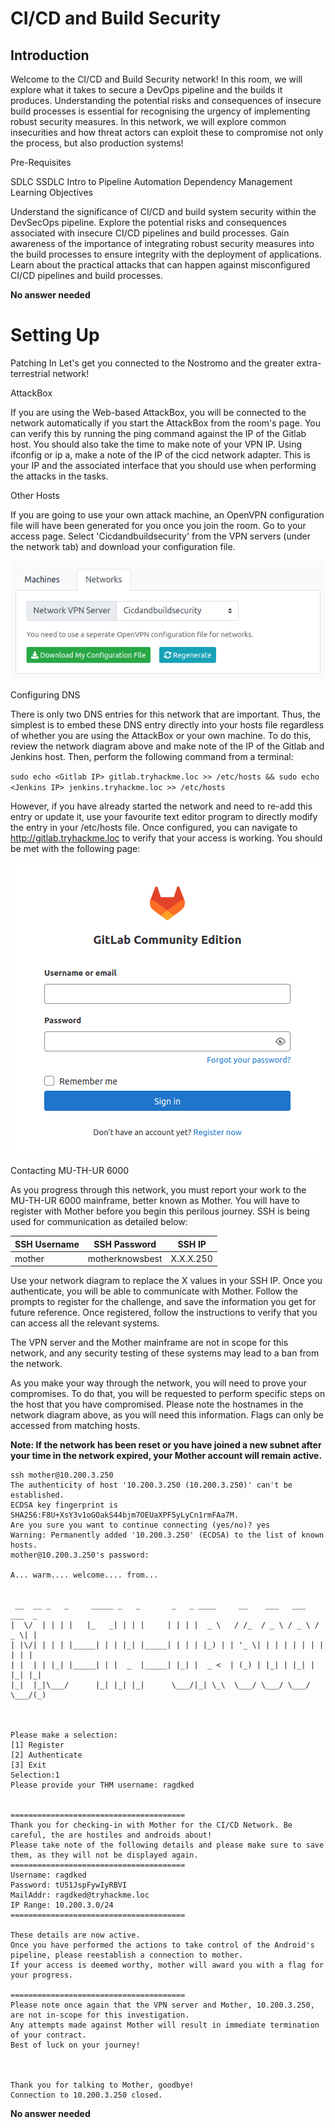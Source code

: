 # CI/CD and Build Security

## Introduction

Welcome to the CI/CD and Build Security network! In this room, we will explore what it takes to secure a DevOps pipeline and the builds it produces. Understanding the potential risks and consequences of insecure build processes is essential for recognising the urgency of implementing robust security measures. In this network, we will explore common insecurities and how threat actors can exploit these to compromise not only the process, but also production systems!

Pre-Requisites

SDLC
SSDLC
Intro to Pipeline Automation
Dependency Management
Learning Objectives

Understand the significance of CI/CD and build system security within the DevSecOps pipeline.
Explore the potential risks and consequences associated with insecure CI/CD pipelines and build processes.
Gain awareness of the importance of integrating robust security measures into the build processes to ensure integrity with the deployment of applications.
Learn about the practical attacks that can happen against misconfigured CI/CD pipelines and build processes.

**No answer needed**

# Setting Up

Patching In
Let's get you connected to the Nostromo and the greater extra-terrestrial network!

AttackBox

If you are using the Web-based AttackBox, you will be connected to the network automatically if you start the AttackBox from the room's page. You can verify this by running the ping command against the IP of the Gitlab host. You should also take the time to make note of your VPN IP. Using ifconfig or ip a, make a note of the IP of the cicd network adapter. This is your IP and the associated interface that you should use when performing the attacks in the tasks.

Other Hosts

If you are going to use your own attack machine, an OpenVPN configuration file will have been generated for you once you join the room. Go to your access page. Select 'Cicdandbuildsecurity' from the VPN servers (under the network tab) and download your configuration file.

![alt text](image.png)

Configuring DNS

There is only two DNS entries for this network that are important. Thus, the simplest is to embed these DNS entry directly into your hosts file regardless of whether you are using the AttackBox or your own machine. To do this, review the network diagram above and make note of the IP of the Gitlab and Jenkins host. Then, perform the following command from a terminal:

`sudo echo <Gitlab IP> gitlab.tryhackme.loc >> /etc/hosts && sudo echo <Jenkins IP> jenkins.tryhackme.loc >> /etc/hosts`

However, if you have already started the network and need to re-add this entry or update it, use your favourite text editor program to directly modify the entry in your /etc/hosts file. Once configured, you can navigate to http://gitlab.tryhackme.loc to verify that your access is working. You should be met with the following page:

![alt text](image-1.png)

Contacting MU-TH-UR 6000

As you progress through this network, you must report your work to the MU-TH-UR 6000 mainframe, better known as Mother. You will have to register with Mother before you begin this perilous journey. SSH is being used for communication as detailed below:

| SSH Username | SSH Password | SSH IP |
| ------------ | ------------ | ------ |
| mother | motherknowsbest | X.X.X.250 |


Use your network diagram to replace the X values in your SSH IP. Once you authenticate, you will be able to communicate with Mother. Follow the prompts to register for the challenge, and save the information you get for future reference. Once registered, follow the instructions to verify that you can access all the relevant systems.

The VPN server and the Mother mainframe are not in scope for this network, and any security testing of these systems may lead to a ban from the network.

As you make your way through the network, you will need to prove your compromises. To do that, you will be requested to perform specific steps on the host that you have compromised. Please note the hostnames in the network diagram above, as you will need this information. Flags can only be accessed from matching hosts.

**Note: If the network has been reset or you have joined a new subnet after your time in the network expired, your Mother account will remain active.**

```
ssh mother@10.200.3.250
The authenticity of host '10.200.3.250 (10.200.3.250)' can't be established.
ECDSA key fingerprint is SHA256:F8U+XsY3v1oGOakS44bjm7OEUaXPF5yLyCn1rmFAa7M.
Are you sure you want to continue connecting (yes/no)? yes
Warning: Permanently added '10.200.3.250' (ECDSA) to the list of known hosts.
mother@10.200.3.250's password: 

A... warm.... welcome.... from...


 __  __ _   _     _____ _   _       _   _ ____     __    ___   ___   ___  _ 
|  \/  | | | |   |_   _| | | |     | | | |  _ \   / /_  / _ \ / _ \ / _ \| |
| |\/| | | | |_____| | | |_| |_____| | | | |_) | | '_ \| | | | | | | | | | |
| |  | | |_| |_____| | |  _  |_____| |_| |  _ <  | (_) | |_| | |_| | |_| |_|
|_|  |_|\___/      |_| |_| |_|      \___/|_| \_\  \___/ \___/ \___/ \___/(_)
                                                                            


Please make a selection:
[1] Register
[2] Authenticate
[3] Exit
Selection:1
Please provide your THM username: ragdked


=======================================
Thank you for checking-in with Mother for the CI/CD Network. Be careful, the are hostiles and androids about!
Please take note of the following details and please make sure to save them, as they will not be displayed again.
=======================================
Username: ragdked
Password: tU51JspFywIyRBVI
MailAddr: ragdked@tryhackme.loc
IP Range: 10.200.3.0/24
=======================================

These details are now active.
Once you have performed the actions to take control of the Android's pipeline, please reestablish a connection to mother.
If your access is deemed worthy, mother will award you with a flag for your progress.

=======================================
Please note once again that the VPN server and Mother, 10.200.3.250, are not in-scope for this investigation.
Any attempts made against Mother will result in immediate termination of your contract.
Best of luck on your journey!



Thank you for talking to Mother, goodbye!
Connection to 10.200.3.250 closed.
```

**No answer needed**
